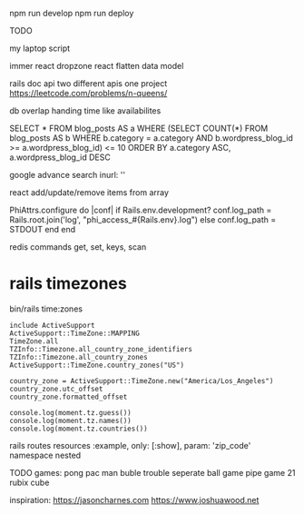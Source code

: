 npm run develop
npm run deploy

TODO 


my laptop script

immer
react dropzone
react flatten data model

rails doc api two different apis one project
https://leetcode.com/problems/n-queens/

db overlap
handing time like availabilites


SELECT * FROM blog_posts AS a WHERE (SELECT COUNT(*) FROM blog_posts AS b WHERE b.category = a.category AND b.wordpress_blog_id >= a.wordpress_blog_id) <= 10 ORDER BY a.category ASC, a.wordpress_blog_id DESC




google advance search inurl: ''

react add/update/remove items from array


PhiAttrs.configure do |conf|
  if Rails.env.development?
    conf.log_path = Rails.root.join('log', "phi_access_#{Rails.env}.log")
  else
    conf.log_path = STDOUT
  end
end


redis commands get, set, keys, scan



# rails timezones
bin/rails time:zones
```
include ActiveSupport
ActiveSupport::TimeZone::MAPPING
TimeZone.all
TZInfo::Timezone.all_country_zone_identifiers
TZInfo::Timezone.all_country_zones
ActiveSupport::TimeZone.country_zones("US")

country_zone = ActiveSupport::TimeZone.new("America/Los_Angeles")
country_zone.utc_offset
country_zone.formatted_offset
```


```
console.log(moment.tz.guess())
console.log(moment.tz.names())
console.log(moment.tz.countries())
```




rails routes
resources :example, only: [:show], param: 'zip_code'
namespace
nested




TODO games:
pong
pac man
buble trouble
seperate ball game
pipe game
21
rubix cube

inspiration:
https://jasoncharnes.com
https://www.joshuawood.net

